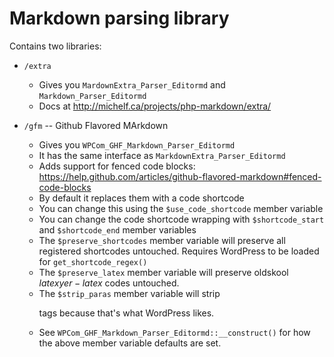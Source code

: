 # Markdown parsing library

Contains two libraries:

* `/extra`
	- Gives you `MardownExtra_Parser_Editormd` and `Markdown_Parser_Editormd`
	- Docs at http://michelf.ca/projects/php-markdown/extra/

* `/gfm` -- Github Flavored MArkdown
	- Gives you `WPCom_GHF_Markdown_Parser_Editormd`
	- It has the same interface as `MarkdownExtra_Parser_Editormd`
	- Adds support for fenced code blocks: https://help.github.com/articles/github-flavored-markdown#fenced-code-blocks
	- By default it replaces them with a code shortcode
	- You can change this using the `$use_code_shortcode` member variable
	- You can change the code shortcode wrapping with `$shortcode_start` and `$shortcode_end` member variables
	- The `$preserve_shortcodes` member variable will preserve all registered shortcodes untouched. Requires WordPress to be loaded for `get_shortcode_regex()`
	- The `$preserve_latex` member variable will preserve oldskool $latex yer-latex$ codes untouched.
	- The `$strip_paras` member variable will strip <p> tags because that's what WordPress likes.
	- See `WPCom_GHF_Markdown_Parser_Editormd::__construct()` for how the above member variable defaults are set.

